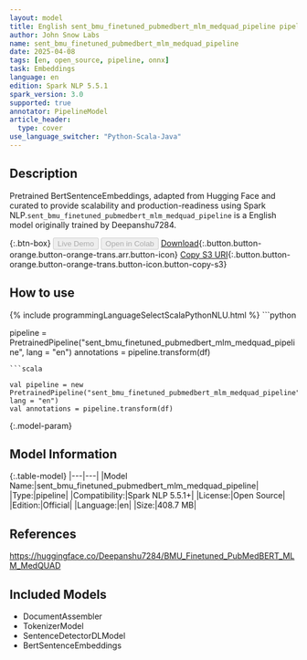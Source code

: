 ```yaml
---
layout: model
title: English sent_bmu_finetuned_pubmedbert_mlm_medquad_pipeline pipeline BertSentenceEmbeddings from Deepanshu7284
author: John Snow Labs
name: sent_bmu_finetuned_pubmedbert_mlm_medquad_pipeline
date: 2025-04-08
tags: [en, open_source, pipeline, onnx]
task: Embeddings
language: en
edition: Spark NLP 5.5.1
spark_version: 3.0
supported: true
annotator: PipelineModel
article_header:
  type: cover
use_language_switcher: "Python-Scala-Java"
---
```


## Description

Pretrained BertSentenceEmbeddings, adapted from Hugging Face and curated to provide scalability and production-readiness using Spark NLP.`sent_bmu_finetuned_pubmedbert_mlm_medquad_pipeline` is a English model originally trained by Deepanshu7284.

{:.btn-box}
<button class="button button-orange" disabled>Live Demo</button>
<button class="button button-orange" disabled>Open in Colab</button>
[Download](https://s3.amazonaws.com/auxdata.johnsnowlabs.com/public/models/sent_bmu_finetuned_pubmedbert_mlm_medquad_pipeline_en_5.5.1_3.0_1744096595278.zip){:.button.button-orange.button-orange-trans.arr.button-icon}
[Copy S3 URI](s3://auxdata.johnsnowlabs.com/public/models/sent_bmu_finetuned_pubmedbert_mlm_medquad_pipeline_en_5.5.1_3.0_1744096595278.zip){:.button.button-orange.button-orange-trans.button-icon.button-copy-s3}

## How to use



<div class="tabs-box" markdown="1">
{% include programmingLanguageSelectScalaPythonNLU.html %}
```python

pipeline = PretrainedPipeline("sent_bmu_finetuned_pubmedbert_mlm_medquad_pipeline", lang = "en")
annotations =  pipeline.transform(df)   

```
```scala

val pipeline = new PretrainedPipeline("sent_bmu_finetuned_pubmedbert_mlm_medquad_pipeline", lang = "en")
val annotations = pipeline.transform(df)

```
</div>

{:.model-param}
## Model Information

{:.table-model}
|---|---|
|Model Name:|sent_bmu_finetuned_pubmedbert_mlm_medquad_pipeline|
|Type:|pipeline|
|Compatibility:|Spark NLP 5.5.1+|
|License:|Open Source|
|Edition:|Official|
|Language:|en|
|Size:|408.7 MB|

## References

https://huggingface.co/Deepanshu7284/BMU_Finetuned_PubMedBERT_MLM_MedQUAD

## Included Models

- DocumentAssembler
- TokenizerModel
- SentenceDetectorDLModel
- BertSentenceEmbeddings